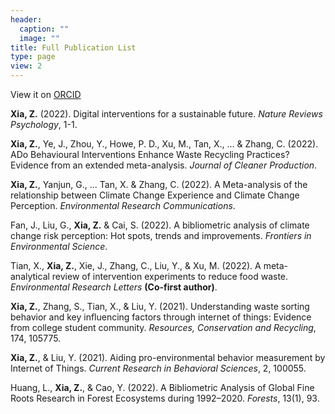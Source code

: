 ```yaml
---
header:
  caption: ""
  image: ""
title: Full Publication List
type: page
view: 2
---
```


View it on [ORCID](https://orcid.org/my-orcid?orcid=0000-0002-9551-0024)

**Xia, Z.** (2022). Digital interventions for a sustainable future. *Nature Reviews Psychology*, 1-1.

**Xia, Z.**, Ye, J., Zhou, Y., Howe, P. D., Xu, M., Tan, X., ... & Zhang, C. (2022). ADo Behavioural Interventions Enhance Waste Recycling Practices?  Evidence from an extended meta-analysis. *Journal of Cleaner Production*.

**Xia, Z.**, Yanjun, G., ... Tan, X. & Zhang, C. (2022). A Meta-analysis of the relationship between Climate Change Experience and Climate Change Perception. *Environmental Research Communications*.

Fan, J., Liu, G., **Xia, Z.** & Cai, S. (2022). A bibliometric analysis of climate change risk perception: Hot spots, trends and improvements. *Frontiers in Environmental Science*.

Tian, X., **Xia, Z.**, Xie, J., Zhang, C., Liu, Y., & Xu, M. (2022). A meta-analytical review of intervention experiments to reduce food waste. *Environmental Research Letters* **(Co-first author)**.

**Xia, Z.**, Zhang, S., Tian, X., & Liu, Y. (2021). Understanding waste sorting behavior and key influencing factors through internet of things: Evidence from college student community. *Resources, Conservation and Recycling*, 174, 105775. 

**Xia, Z.**, & Liu, Y. (2021). Aiding pro-environmental behavior measurement by Internet of Things. *Current Research in Behavioral Sciences*, 2, 100055.

Huang, L., **Xia, Z.**, & Cao, Y. (2022). A Bibliometric Analysis of Global Fine Roots Research in Forest Ecosystems during 1992–2020. *Forests*, 13(1), 93.
